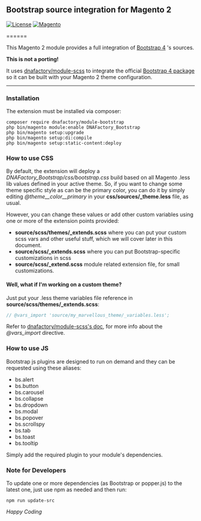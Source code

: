 ## Bootstrap source integration for Magento 2
[![License](https://img.shields.io/badge/License-BSD%203--Clause-blue.svg?style=for-the-badge)](https://opensource.org/licenses/BSD-3-Clause)
[![Magento](https://img.shields.io/badge/Bootstrap-v4.5.3-blueviolet.svg?logo=bootstrap&&style=for-the-badge)](https://github.com/twbs/bootstrap)

======

This Magento 2 module provides a full integration of [Bootstrap 4](https://getbootstrap.com/) 's sources.

**This is not a porting!**

It uses [dnafactory/module-scss](https://github.com/dnafactory/magento2-module-scss) to integrate the official [Bootstrap 4 package](https://github.com/twbs/bootstrap)
so it can be built with your Magento 2 theme configuration.
___

### Installation
The extension must be installed via composer:

```shell script
composer require dnafactory/module-bootstrap
php bin/magento module:enable DNAFactory_Bootstrap
php bin/magento setup:upgrade
php bin/magento setup:di:compile
php bin/magento setup:static-content:deploy
```

### How to use CSS
By default, the extension will deploy a *DNAFactory_Bootstrap/css/bootstrap.css* build based on all Magento .less lib values defined in your active theme.
So, if you want to change some theme specific style as can be the primary color, you can do it by simply editing *@theme__color__primary* in your **css/sources/_theme.less** file, as usual.

However, you can change these values or add other custom variables using one or more of the extension points provided:
- **source/scss/themes/_extends.scss** where you can put your custom scss vars and other useful stuff, which we will cover later in this document.
- **source/scss/_extends.scss** where you can put Bootstrap-specific customizations in scss
- **source/scss/_extend.scss** module related extension file, for small customizations.

#### Well, what if I'm working on a custom theme?
Just put your .less theme variables file reference in **source/scss/themes/_extends.scss**:
```scss
// @vars_import 'source/my_marvellous_theme/_variables.less';
```
Refer to [dnafactory/module-scss's doc](https://github.com/dnafactory/magento2-module-scss), for more info about the *@vars_import* directive.

### How to use JS
Bootstrap js plugins are designed to run on demand and they can be requested using these aliases:
- bs.alert
- bs.button
- bs.carousel
- bs.collapse
- bs.dropdown
- bs.modal
- bs.popover
- bs.scrollspy
- bs.tab
- bs.toast
- bs.tooltip

Simply add the required plugin to your module's dependencies.

### Note for Developers
To update one or more dependencies (as Bootstrap or popper.js) to the latest one, just use npm as needed and then run:
```shell script
npm run update-src
```

*Happy Coding*
